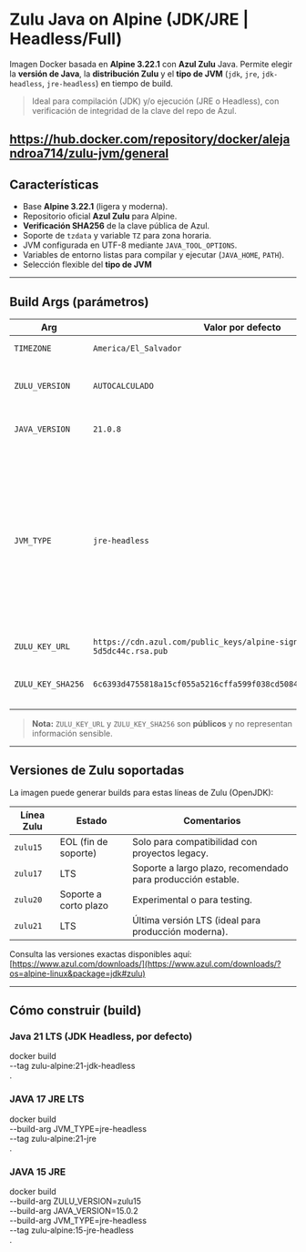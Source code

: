 # Zulu Java on Alpine (JDK/JRE | Headless/Full)

Imagen Docker basada en **Alpine 3.22.1** con **Azul Zulu** Java. Permite elegir la **versión de Java**, la **distribución Zulu** y el **tipo de JVM** (`jdk`, `jre`, `jdk-headless`, `jre-headless`) en tiempo de build.

> Ideal para compilación (JDK) y/o ejecución (JRE o Headless), con verificación de integridad de la clave del repo de Azul.

https://hub.docker.com/repository/docker/alejandroa714/zulu-jvm/general
---

## Características

- Base **Alpine 3.22.1** (ligera y moderna).  
- Repositorio oficial **Azul Zulu** para Alpine.  
- **Verificación SHA256** de la clave pública de Azul.  
- Soporte de `tzdata` y variable `TZ` para zona horaria.  
- JVM configurada en UTF-8 mediante `JAVA_TOOL_OPTIONS`.  
- Variables de entorno listas para compilar y ejecutar (`JAVA_HOME`, `PATH`).  
- Selección flexible del **tipo de JVM** 

---

## Build Args (parámetros)

| Arg               | Valor por defecto                              | Descripción |
|-------------------|-----------------------------------------------|-------------|
| `TIMEZONE`        | `America/El_Salvador`                         | Zona horaria del contenedor. |
| `ZULU_VERSION`    | `AUTOCALCULADO`                               | Línea de Zulu: soporta `zulu15`, `zulu17`, `zulu20`, `zulu21`, etc. |
| `JAVA_VERSION`    | `21.0.8`                                      | Versión específica del JDK/JRE (`major.minor.patch`). |
| `JVM_TYPE`        | `jre-headless`                                | Tipo de JVM a instalar:<br>- `jdk`: Kit completo con librerías gráficas.<br>- `jdk-headless`: JDK sin librerías gráficas (más liviano, ideal para servidores y compilación sin GUI).<br>- `jre`: Solo entorno de ejecución con librerías gráficas.<br>- `jre-headless`: Solo runtime minimalista. |
| `ZULU_KEY_URL`    | `https://cdn.azul.com/public_keys/alpine-signing@azul.com-5d5dc44c.rsa.pub` | URL pública de la clave GPG de Azul. |
| `ZULU_KEY_SHA256` | `6c6393d4755818a15cf055a5216cffa599f038cd508433faed2226925956509a` | Hash SHA256 de la clave pública (para verificación de integridad). |

> **Nota:** `ZULU_KEY_URL` y `ZULU_KEY_SHA256` son **públicos** y no representan información sensible.

---

## Versiones de Zulu soportadas

La imagen puede generar builds para estas líneas de Zulu (OpenJDK):  

| Línea Zulu | Estado | Comentarios |
|------------|--------|-------------|
| `zulu15`   | EOL (fin de soporte) | Solo para compatibilidad con proyectos legacy. |
| `zulu17`   | LTS | Soporte a largo plazo, recomendado para producción estable. |
| `zulu20`   | Soporte a corto plazo | Experimental o para testing. |
| `zulu21`   | LTS | Última versión LTS (ideal para producción moderna). |

Consulta las versiones exactas disponibles aquí:  
[https://www.azul.com/downloads/](https://www.azul.com/downloads/?os=alpine-linux&package=jdk#zulu)

---

## Cómo construir (build)

### Java 21 LTS (JDK Headless, por defecto)
docker build \
  --tag zulu-alpine:21-jdk-headless \
  .

### JAVA 17 JRE LTS
docker build \
  --build-arg JVM_TYPE=jre-headless \
  --tag zulu-alpine:21-jre \
  .

### JAVA 15 JRE
docker build \
  --build-arg ZULU_VERSION=zulu15 \
  --build-arg JAVA_VERSION=15.0.2 \
  --build-arg JVM_TYPE=jre-headless \
  --tag zulu-alpine:15-jre-headless \
  .
